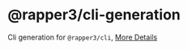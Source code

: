 # @rapper3/cli-generation

Cli generation for `@rapper3/cli`, [More Details](https://infra-fe.github.io/rap-client/code)

